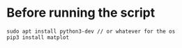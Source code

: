 # Before running the script

```
sudo apt install python3-dev // or whatever for the os
pip3 install matplot
```
